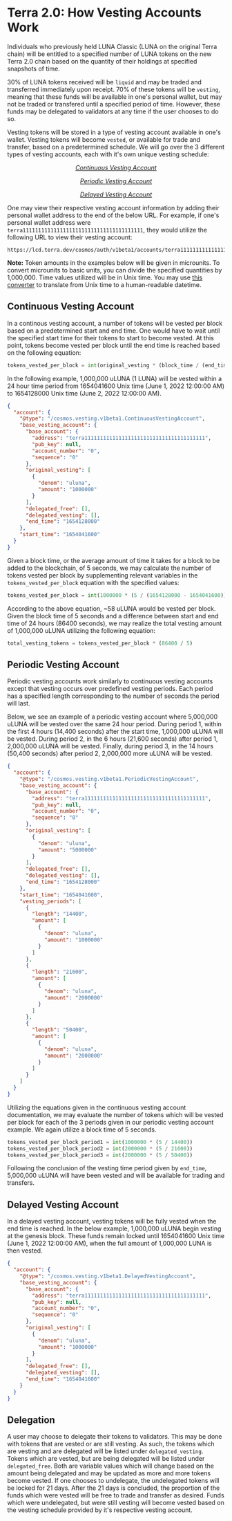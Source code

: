 # Terra 2.0: How Vesting Accounts Work

Individuals who previously held LUNA Classic (LUNA on the original Terra chain) will be entitled to a specified number of LUNA tokens on the new Terra 2.0 chain based on the quantity of their holdings at specified snapshots of time.

30% of LUNA tokens received will be `liquid` and may be traded and transferred immediately upon receipt. 70% of these tokens will be `vesting`, meaning that these funds will be available in one's personal wallet, but may not be traded or transfered until a specified period of time. However, these funds may be delegated to validators at any time if the user chooses to do so.

Vesting tokens will be stored in a type of vesting account available in one's wallet. Vesting tokens will become `vested`, or available for trade and transfer, based on a predetermined schedule. We will go over the 3 different types of vesting accounts, each with it's own unique vesting schedule:

<div align="center">

[_Continuous Vesting Account_](#continuous-vesting-account)

[_Periodic Vesting Account_](#periodic-vesting-account)

[_Delayed Vesting Account_](#delayed-vesting-account)

</div>

One may view their respective vesting account information by adding their personal wallet address to the end of the below URL. For example, if one's personal wallet address were `terra111111111111111111111111111111111111111`, they would utilize the following URL to view their vesting account:

```
https://lcd.terra.dev/cosmos/auth/v1beta1/accounts/terra111111111111111111111111111111111111111
```

**Note:** Token amounts in the examples below will be given in microunits. To convert microunits to basic units, you can divide the specified quantities by 1,000,000. Time values utilized will be in Unix time. You may use [this converter](https://www.epochconverter.com/) to translate from Unix time to a human-readable datetime.

## Continuous Vesting Account

In a continous vesting account, a number of tokens will be vested per block based on a predetermined start and end time. One would have to wait until the specified start time for their tokens to start to become vested. At this point, tokens become vested per block until the end time is reached based on the following equation:

```python
tokens_vested_per_block = int(original_vesting * (block_time / (end_time - start_time)))
```

In the following example, 1,000,000 uLUNA (1 LUNA) will be vested within a 24 hour time period from 1654041600 Unix time (June 1, 2022 12:00:00 AM) to 1654128000 Unix time (June 2, 2022 12:00:00 AM).

```json
{
  "account": {
    "@type": "/cosmos.vesting.v1beta1.ContinuousVestingAccount",
    "base_vesting_account": {
      "base_account": {
        "address": "terra111111111111111111111111111111111111111",
        "pub_key": null,
        "account_number": "0",
        "sequence": "0"
      },
      "original_vesting": [
        {
          "denom": "uluna",
          "amount": "1000000"
        }
      ],
      "delegated_free": [],
      "delegated_vesting": [],
      "end_time": "1654128000"
    },
    "start_time": "1654041600"
  }
}
```

Given a block time, or the average amount of time it takes for a block to be added to the blockchain, of 5 seconds, we may calculate the number of tokens vested per block by supplementing relevant variables in the `tokens_vested_per_block` equation with the specified values:

```python
tokens_vested_per_block = int(1000000 * (5 / (1654128000 - 1654041600)))
```

According to the above equation, ~58 uLUNA would be vested per block. Given the block time of 5 seconds and a difference between start and end time of 24 hours (86400 seconds), we may realize the total vesting amount of 1,000,000 uLUNA utilizing the following equation:

```python
total_vesting_tokens = tokens_vested_per_block * (86400 / 5)
```

## Periodic Vesting Account

Periodic vesting accounts work similarly to continuous vesting accounts except that vesting occurs over predefined vesting periods. Each period has a specified length corresponding to the number of seconds the period will last.

Below, we see an example of a periodic vesting account where 5,000,000 uLUNA will be vested over the same 24 hour period. During period 1, within the first 4 hours (14,400 seconds) after the start time, 1,000,000 uLUNA will be vested. During period 2, in the 6 hours (21,600 seconds) after period 1, 2,000,000 uLUNA will be vested. Finally, during period 3, in the 14 hours (50,400 seconds) after period 2, 2,000,000 more uLUNA will be vested.

```json
{
  "account": {
    "@type": "/cosmos.vesting.v1beta1.PeriodicVestingAccount",
    "base_vesting_account": {
      "base_account": {
        "address": "terra111111111111111111111111111111111111111",
        "pub_key": null,
        "account_number": "0",
        "sequence": "0"
      },
      "original_vesting": [
        {
          "denom": "uluna",
          "amount": "5000000"
        }
      ],
      "delegated_free": [],
      "delegated_vesting": [],
      "end_time": "1654128000"
    },
    "start_time": "1654041600",
    "vesting_periods": [
      {
        "length": "14400",
        "amount": [
          {
            "denom": "uluna",
            "amount": "1000000"
          }
        ]
      },
      {
        "length": "21600",
        "amount": [
          {
            "denom": "uluna",
            "amount": "2000000"
          }
        ]
      },
      {
        "length": "50400",
        "amount": [
          {
            "denom": "uluna",
            "amount": "2000000"
          }
        ]
      }
    ]
  }
}
```

Utilizing the equations given in the continuous vesting account documentation, we may evaluate the number of tokens which will be vested per block for each of the 3 periods given in our periodic vesting account example. We again utilize a block time of 5 seconds.

```python
tokens_vested_per_block_period1 = int(1000000 * (5 / 14400))
tokens_vested_per_block_period2 = int(2000000 * (5 / 21600))
tokens_vested_per_block_period3 = int(2000000 * (5 / 50400))
```

Following the conclusion of the vesting time period given by `end_time`, 5,000,000 uLUNA will have been vested and will be available for trading and transfers.

## Delayed Vesting Account

In a delayed vesting account, vesting tokens will be fully vested when the end time is reached. In the below example, 1,000,000 uLUNA begin vesting at the genesis block. These funds remain locked until 1654041600 Unix time (June 1, 2022 12:00:00 AM), when the full amount of 1,000,000 LUNA is then vested.

```json
{
  "account": {
    "@type": "/cosmos.vesting.v1beta1.DelayedVestingAccount",
    "base_vesting_account": {
      "base_account": {
        "address": "terra111111111111111111111111111111111111111",
        "pub_key": null,
        "account_number": "0",
        "sequence": "0"
      },
      "original_vesting": [
        {
          "denom": "uluna",
          "amount": "1000000"
        }
      ],
      "delegated_free": [],
      "delegated_vesting": [],
      "end_time": "1654041600"
    }
  }
}
```

## Delegation

A user may choose to delegate their tokens to validators. This may be done with tokens that are vested or are still vesting. As such, the tokens which are vesting and are delegated will be listed under `delegated_vesting`. Tokens which are vested, but are being delegated will be listed under `delegated_free`. Both are variable values which will change based on the amount being delegated and may be updated as more and more tokens become vested. If one chooses to undelegate, the undelegated tokens will be locked for 21 days. After the 21 days is concluded, the proportion of the funds which were vested will be free to trade and transfer as desired. Funds which were undelegated, but were still vesting will become vested based on the vesting schedule provided by it's respective vesting account.

